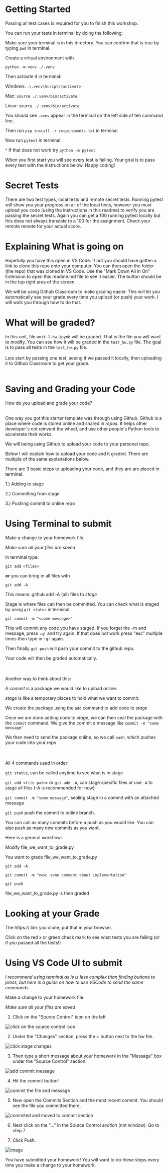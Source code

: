 # Getting Started
Passing all test cases is required for you to finish this workshop.

You can run your tests in terminal by doing the following:

Make sure your terminal is in this directory. You can confirm that is true by typing `pwd` in terminal.

Create a virtual environment with

`python -m venv ./.venv`

Then activate it in terminal:

Windows: `.\.venv\Scripts\activate`

Mac: `source ./.venv/bin/activate`

Linux: `source ./.venv/bin/activate`


You should see `.venv` appear in the terminal on the left side of teh command line.

Then run `pip install -r requirements.txt` in terminal

Now run `pytest` in terminal.

^ If that does not work try `python -m pytest`

When you first start you will see every test is failing. Your goal is to pass every test with the instructions below. Happy coding!

# Secret Tests

There are two test types, local tests and remote secret tests. Running pytest will show you your progress on all of the local tests, however you must upload you code (using the instructions in this readme) to verify you are passing the secret tests. Again you can get a 100 running pytest locally but this does not always translate to a 100 for the assignment. Check your remote remote for your actual score. 

# Explaining What is going on

Hopefully you have this open in VS Code. If not you should have gotten a link to clone this repo onto your computer. You can then open the folder (the repo) that was cloned in VS Code. Use the "Mark Down All in On" Extension to open this readme.md file to see it easier. The button should be in the top right area of the screen. 

We will be using Github Classroom to make grading easier. This will let you automatically see your grade every time you upload (or push) your work. I will walk you through how to do that. 


# What will be graded?

In this unit, file `unit-1-hw.ipynb` will be graded. That is the file you will want to modify. You can see how it will be graded in the `test_hw.py` file. The goal is to pass all tests in the `test_hw.py` file. 
<br><br>
Lets start by passing one test, seeing if we passed it locally, then uploading it to Github Classroom to get your grade. 
<br><br>


# Saving and Grading your Code

How do you upload and grade your code? 
<br><br>

One way you got this starter template was through using Github. Github is a place where code is stored online and shared in *repos*. It helps other developer's not reinvent the wheel, and use other people's Python tools to accelerate their works. 

We will being using Github to upload your code to your personal repo.

Below I will explain how to upload your code and it graded. There are multiple of the same explanations below.

There are 3 basic steps to uploading your code, and they are are placed in terminal. 

1.) Adding to stage

2.) Committing from stage

3.) Pushing commit to online repo 

# Using Terminal to submit

Make a change to your homework file.

*Make sure all your files are saved*

In terminal type:

`git add <files>`

***or*** you can bring in all files with 

`git add -A`

This means: github add -A (all) files to *stage*

Stage is where files can then be committed.
You can check what is staged by using `git status` in terminal. 

`git commit -m "<some message>" `

This will commit any code you have staged. If you forget the -m and message, press `:q!` and try again. If that does not work press "esc" multiple times then type in `:q!` again.

Then finally 
`git push` 
will push your commit to the github repo. 

Your code will then be graded automatically. 

<br><br>
Another way to think about this:

A *commit* is a package we would like to upload online.

*stage* is like a temporary places to hold what we want to commit. 

We create the package using the `add` command to add code to *stage*

Once we are done adding code to *stage*, we can then seal the package with the `commit` command. We give the commit a message like `commit -m "some message"`

We then need to send the package online, so we call `push`, which pushes your code into your repo 

<br><br>
All 4 commands used in order: 

`git status`, can be called anytime to see what is in stage

`git add <file path>` or `git add -A`, can stage specific files or use `-A` to stage all files (-A is recommended for now)

`git commit -m "some message"`, sealing stage in a commit with an attached message

`git push` push the commit to online branch. 

You can call as many commits before a push as you would like. You can also push as many new commits as you want. 

Here is a general workflow:

Modify file_we_want_to_grade.py

You want to grade file_we_want_to_grade.py

`git add -A`

`git commit -m "new: some comment about implementation"`

`git push`

file_we_want_to_grade.py is then graded

# Looking at your Grade

The https:// link you clone, put that in your browser.

Click on the red x or green check mark to see what tests you are failing (or if you passed all the tests!)


# Using VS Code UI to submit

*I recommend using terminal as is is less complex than finding buttons to press, but here is a guide on how to use VSCode to send the same commands*

Make a change to your homework file.

*Make sure all your files are saved*

1. Click on the "Source Control" icon on the left

![click on the source control icon](https://user-images.githubusercontent.com/65638400/192014627-2a370104-63b9-48d7-860b-d94b14c7997b.png)

2. Under the "Changes" section, press the + button next to the hw file. 

![click stage changes](https://user-images.githubusercontent.com/65638400/192014789-9ad2947c-dabf-4f7e-9fd3-35c5badfcc26.png)


3. Then type a short message about your homework in the "Message" box under the "Source Control" section. 

![add commit message](https://user-images.githubusercontent.com/65638400/192014814-ce341536-c8d0-41d4-a1d3-dc6a98318896.png)

4. Hit the commit button! 

![commit the file and message](https://user-images.githubusercontent.com/65638400/192014867-72fb4225-39c5-46f1-bdfc-586b7ba0d8d1.png)

5. Now open the Commits Section and the most recent commit. You should see the file you committed there. 

![commited and moved to commit section](https://user-images.githubusercontent.com/65638400/192014921-0170e62b-1341-4c4b-8fe1-900803b6ad2a.png)

6. Next click on the "..." in the Source Control *section* (not window). Go to step 7

7. Click Push. 

![image](https://user-images.githubusercontent.com/65638400/192015256-ab089720-31c5-4d76-9ab4-7885cdad9a32.png)


You have submitted your homework! You will want to do these steps every time you make a change to your homework.



